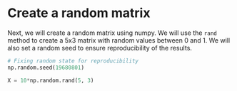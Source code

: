 # Create a random matrix

Next, we will create a random matrix using numpy. We will use the `rand` method to create a 5x3 matrix with random values between 0 and 1. We will also set a random seed to ensure reproducibility of the results.

```python
# Fixing random state for reproducibility
np.random.seed(19680801)

X = 10*np.random.rand(5, 3)
```
